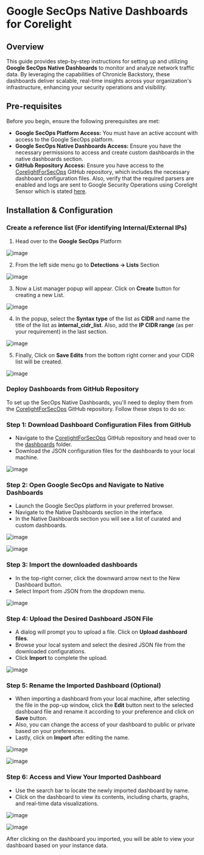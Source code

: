 # Google SecOps Native Dashboards for Corelight

## Overview

This guide provides step-by-step instructions for setting up and utilizing **Google SecOps Native Dashboards** to monitor and analyze network traffic data. By leveraging the capabilities of Chronicle Backstory, these dashboards deliver scalable, real-time insights across your organization's infrastructure, enhancing your security operations and visibility.

## Pre-requisites

Before you begin, ensure the following prerequisites are met:

- **Google SecOps Platform Access:** You must have an active account with access to the Google SecOps platform.
- **Google SecOps Native Dashboards Access:** Ensure you have the necessary permissions to access and create custom dashboards in the native dashboards section.
- **GitHub Repository Access:** Ensure you have access to the [CorelightForSecOps](https://github.com/corelight/CorelightForSecOps/tree/main) GitHub repository, which includes the necessary dashboard configuration files. Also, verify that the required parsers are enabled and logs are sent to Google Security Operations using Corelight Sensor which is stated [here](https://github.com/corelight/CorelightForSecOps/blob/main/README.md).

## Installation & Configuration

### Create a reference list (For identifying Internal/External IPs)

1. Head over to the **Google SecOps** Platform

![image](https://github.com/user-attachments/assets/874b4098-aba6-4725-8b90-710cdf26c7d7)

2. From the left side menu go to **Detections -> Lists** Section

![image](https://github.com/user-attachments/assets/c52a8abe-918e-4248-9e04-c6673d9a0572)

3. Now a List manager popup will appear. Click on **Create** button for creating a new List.

![image](https://github.com/user-attachments/assets/184a9b83-357f-48f2-b643-0ed9889ed6ee)

4. In the popup, select the **Syntax type** of the list as **CIDR** and name the title of the list as **internal_cidr_list**. Also, add the **IP CIDR range** (as per your requirement) in the last section.

![image](https://github.com/user-attachments/assets/461f3d11-c773-4560-b54f-6087e3994024)

5. Finally, Click on **Save Edits** from the bottom right corner and your CIDR list will be created.

![image](https://github.com/user-attachments/assets/4af98b59-a14b-4604-be6f-87571c066235)

### Deploy Dashboards from GitHub Repository

To set up the SecOps Native Dashboards, you'll need to deploy them from the [CorelightForSecOps](https://github.com/corelight/CorelightForSecOps/tree/main) GitHub repository. Follow these steps to do so:

### Step 1: Download Dashboard Configuration Files from GitHub

- Navigate to the [CorelightForSecOps](https://github.com/corelight/CorelightForSecOps/tree/main) GitHub repository and head over to the [dashboards](https://github.com/corelight/CorelightForSecOps/tree/develop/dashboards) folder.
- Download the JSON configuration files for the dashboards to your local machine.

![image](https://github.com/user-attachments/assets/f0af3868-c901-4e82-80dc-69983e1139f3)

### Step 2: Open Google SecOps and Navigate to Native Dashboards

- Launch the Google SecOps platform in your preferred browser.
- Navigate to the Native Dashboards section in the interface.
- In the Native Dashboards section you will see a list of curated and custom dashboards.

![image](https://github.com/user-attachments/assets/2cec139a-6db1-4380-9c79-07583e9b2755)

![image](https://github.com/user-attachments/assets/c0505d91-f985-43c5-8b54-0d1d566ca36c)

### Step 3: Import the downloaded dashboards

- In the top-right corner, click the downward arrow next to the New Dashboard button.
- Select Import from JSON from the dropdown menu.

![image](https://github.com/user-attachments/assets/0e7f73ab-cdd3-4ba3-9770-f5b24f2895d8)

### Step 4: Upload the Desired Dashboard JSON File

- A dialog will prompt you to upload a file. Click on **Upload dashboard files**.
- Browse your local system and select the desired JSON file from the downloaded configurations.
- Click **Import** to complete the upload.

![image](https://github.com/user-attachments/assets/432124a1-e712-4467-adf2-821393c003be)

### Step 5: Rename the Imported Dashboard (Optional)

- When importing a dashboard from your local machine, after selecting the file in the pop-up window, click the **Edit** button next to the selected dashboard file and rename it according to your preference and click on **Save** button.
- Also, you can change the access of your dashboard to public or private based on your preferences.
- Lastly, click on **Import** after editing the name.

![image](https://github.com/user-attachments/assets/1e8ae580-9851-4618-a13a-85b494f65a11)

![image](https://github.com/user-attachments/assets/e1b33f21-461c-4a8c-8eb8-ae37e1683b44)

### Step 6: Access and View Your Imported Dashboard

- Use the search bar to locate the newly imported dashboard by name.
- Click on the dashboard to view its contents, including charts, graphs, and real-time data visualizations.

![image](https://github.com/user-attachments/assets/7caf9f95-21a7-4de2-9063-934902280bd3)

![image](https://github.com/user-attachments/assets/41a43024-4004-4f21-a84b-2a0c5f7dcb18)

After clicking on the dashboard you imported, you will be able to view your dashboard based on your instance data.
